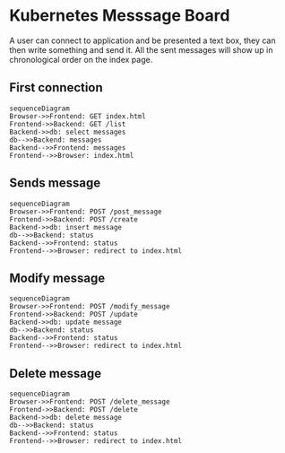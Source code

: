 # Kubernetes Messsage Board

A user can connect to application and be presented a text box, they can then write something and send it. All the sent messages will show up in chronological order on the index page.

## First connection
```mermaid
sequenceDiagram
Browser->>Frontend: GET index.html
Frontend->>Backend: GET /list
Backend->>db: select messages
db-->>Backend: messages
Backend-->>Frontend: messages
Frontend-->>Browser: index.html
```

## Sends message
```mermaid
sequenceDiagram
Browser->>Frontend: POST /post_message
Frontend->>Backend: POST /create
Backend->>db: insert message
db-->>Backend: status
Backend-->>Frontend: status
Frontend-->>Browser: redirect to index.html
```

## Modify message
```mermaid
sequenceDiagram
Browser->>Frontend: POST /modify_message
Frontend->>Backend: POST /update
Backend->>db: update message
db-->>Backend: status
Backend-->>Frontend: status
Frontend-->>Browser: redirect to index.html
```

## Delete message
```mermaid
sequenceDiagram
Browser->>Frontend: POST /delete_message
Frontend->>Backend: POST /delete
Backend->>db: delete message
db-->>Backend: status
Backend-->>Frontend: status
Frontend-->>Browser: redirect to index.html
```
